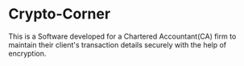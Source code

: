 # Crypto-Corner
This is a Software developed for a Chartered Accountant(CA) firm to maintain their client's transaction details securely with the help of encryption.
